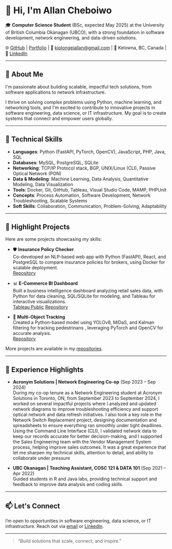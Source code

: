 # 👋 Hi, I'm Allan Cheboiwo

🎓 **Computer Science Student** (BSc, expected May 2025) at the University of British Columbia Okanagan (UBCO), with a strong foundation in software development, network engineering, and data-driven solutions.

🌐 [GitHub](https://github.com/AllanCheboiwo) | [Portfolio](https://allancheboiwo.com) | 📧 [kiplongeiallan@gmail.com](mailto:kiplongeiallan@gmail.com) | 📍 Kelowna, BC, Canada | 🔗 [LinkedIn](https://www.linkedin.com/in/allan-cheboiwo-1840b7209)

---

## 🚀 About Me

I'm passionate about building scalable, impactful tech solutions, from software applications to network infrastructure.

I thrive on solving complex problems using Python, machine learning, and networking tools, and I'm excited to contribute to innovative projects in software engineering, data science, or IT infrastructure. My goal is to create systems that connect and empower users globally.

---

## 🧠 Technical Skills

- **Languages**: Python (FastAPI, PyTorch, OpenCV), JavaScript, PHP, Java, SQL
- **Databases**: MySQL, PostgreSQL, SQLite
- **Networking**: TCP/IP Protocol stack, BGP, UNIX/Linux (CLI), Passive Optical Network (PON)
- **Data & Modeling**: Machine Learning, Data Analysis, Quantitative Modeling, Data Visualization
- **Tools**: Docker, Git, GitHub, Tableau, Visual Studio Code, MAMP, PHPUnit
- **Concepts**: Process Automation, Software Development, Network Troubleshooting, Scalable Systems
- **Soft Skills**: Collaboration, Communication, Problem-Solving, Adaptability

---

## 📂 Highlight Projects

Here are some projects showcasing my skills:

- 🛡️ **Insurance Policy Checker**  
  Co-developed an NLP-based web app with Python (FastAPI), React, and PostgreSQL to compare insurance policies for brokers, using Docker for scalable deployment.  
  [Repository](https://github.com/COSC-499-W2024/capstone-project-group-11-002.git)

- 📊 **E-Commerce BI Dashboard**  
  Built a business intelligence dashboard analyzing retail sales data, with Python for data cleaning, SQL/SQLite for modeling, and Tableau for interactive visualizations.  
  [Tableau Public](https://public.tableau.com/views/ecommerce-dashboard/E-CommerceSalesDashboard)
  [Repository](https://github.com/AllanCheboiwo/ecommerce-dashboard.git)
 
  

- 📍 **Multi-Object Tracking**  
  Created a Python-based model using YOLOv8, MiDaS, and Kalman filtering for tracking pedestrinans , leveraging PyTorch and OpenCV for accurate analysis.  
    [Repository](https://github.com/COSC444-GROUP10/depthmot.git)

More projects are available in my [repositories](https://github.com/AllanCheboiwo).

---

## 💼 Experience Highlights

- **Acronym Solutions | Network Engineering Co-op** (Sep 2023 – Sep 2024)  
During my co-op tenure as a Network Engineering student at Acronym Solutions in Toronto, ON, from September 2023 to September 2024, I worked on several impactful projects where I analyzed and updated network diagrams to improve troubleshooting efficiency and support optical network and data refresh initiatives. I also took a key role in the Network Switch Replacement project, designing documentation and spreadsheets to ensure everything ran smoothly under tight deadlines. Using the Command Line Interface (CLI), I validated network data to keep our records accurate for better decision-making, and I supported the Sales Engineering team with the Vendor Management System process, helping improve sales outcomes. It was a great experience that let me sharpen my technical skills, attention to detail, and ability to collaborate under pressure

- **UBC Okanagan | Teaching Assistant, COSC 121 & DATA 101** (Sep 2021 – Apr 2022)  
  Guided students in R and Java labs, providing technical support and feedback to improve data analysis and coding skills.

---

## 📫 Let's Connect

I’m open to opportunities in software engineering, data science, or IT infrastructure. Reach out via [email](mailto:kiplongeiallan@gmail.com) or [LinkedIn](https://www.linkedin.com/in/allan-cheboiwo-1840b7209).

---

> “Build solutions that scale, connect, and inspire.”
